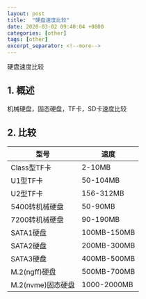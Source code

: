 ```yaml
---
layout: post
title:  "硬盘速度比较"
date: 2020-03-02 09:40:04 +0800
categories: [other]
tags: [other]
excerpt_separator: <!--more-->
---
```

硬盘速度比较
<!--more-->

## 1. 概述

机械硬盘，固态硬盘，TF卡，SD卡速度比较

## 2. 比较

| 型号              | 速度        |
|-----------------|-------------|
| Class型TF卡       | 2-10MB      |
| U1型TF卡          | 50-104MB    |
| U2型TF卡          | 156-312MB   |
| 5400转机械硬盘    | 50-90MB     |
| 7200转机械硬盘    | 90-190MB    |
| SATA1硬盘         | 100MB-150MB |
| SATA2硬盘         | 200MB-300MB |
| SATA3硬盘         | 400MB-500MB |
| M.2(ngff)硬盘     | 500MB-700MB |
| M.2(nvme)固态硬盘 | 1000-2000MB |